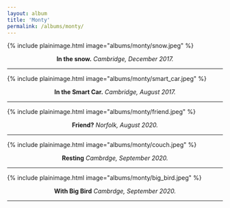 ```yaml
---
layout: album
title: 'Monty'
permalink: /albums/monty/
---
```

{% include plainimage.html image="albums/monty/snow.jpeg" %}
<p style = "text-align: center;">
    <b>In the snow.</b> <i>Cambridge, December 2017.</i>
</p>

---

{% include plainimage.html image="albums/monty/smart_car.jpeg" %}
<p style = "text-align: center;">
    <b>In the Smart Car.</b> <i>Cambridge, August 2017.</i>
</p>

---

{% include plainimage.html image="albums/monty/friend.jpeg" %}
<p style = "text-align: center;">
    <b>Friend?</b> <i>Norfolk, August 2020.</i>
</p>

---

{% include plainimage.html image="albums/monty/couch.jpeg" %}
<p style = "text-align: center;">
    <b>Resting</b> <i>Cambrdge, September 2020.</i>
</p>

---

{% include plainimage.html image="albums/monty/big_bird.jpeg" %}
<p style = "text-align: center;">
    <b>With Big Bird</b> <i>Cambrdge, September 2020.</i>
</p>

---

[//]: # (<img style="display: block; margin: auto;" src="...">)

<!--<style>
* {
  box-sizing: border-box;
}

.column2 {
  float: left;
  width: 50%;
  padding: 5px;
}

/* Clearfix (clear floats) */
.row::after {
  content: "";
  clear: both;
  display: table;
}
</style>

<div class="row">
    <div class="column2">
        <img src="..." style="display: block; margin: auto; width:100%;">
    </div>
    <div class="column2">
        <img src="..." style="display: block; margin: auto; width:100%;">
    </div>
</div>-->
